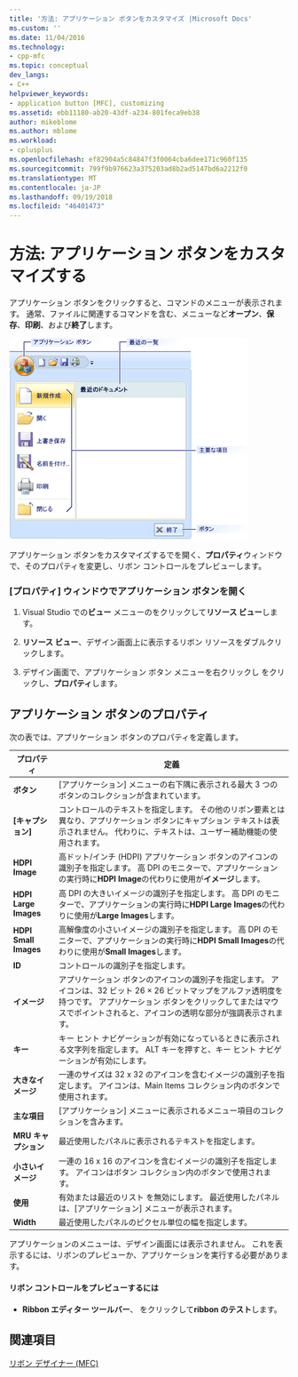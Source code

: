 ```yaml
---
title: '方法: アプリケーション ボタンをカスタマイズ |Microsoft Docs'
ms.custom: ''
ms.date: 11/04/2016
ms.technology:
- cpp-mfc
ms.topic: conceptual
dev_langs:
- C++
helpviewer_keywords:
- application button [MFC], customizing
ms.assetid: ebb11180-ab20-43df-a234-801feca9eb38
author: mikeblome
ms.author: mblome
ms.workload:
- cplusplus
ms.openlocfilehash: ef82904a5c84847f3f0064cba6dee171c960f135
ms.sourcegitcommit: 799f9b976623a375203ad8b2ad5147bd6a2212f0
ms.translationtype: MT
ms.contentlocale: ja-JP
ms.lasthandoff: 09/19/2018
ms.locfileid: "46401473"
---
```

# <a name="how-to-customize-the-application-button"></a>方法: アプリケーション ボタンをカスタマイズする

アプリケーション ボタンをクリックすると、コマンドのメニューが表示されます。 通常、ファイルに関連するコマンドを含む、メニューなど**オープン**、**保存**、**印刷**、および**終了**します。

![MFC リボン アプリケーション ボタン](../mfc/media/application_button.png "application_button")

アプリケーション ボタンをカスタマイズするでを開く、**プロパティ**ウィンドウで、そのプロパティを変更し、リボン コントロールをプレビューします。

### <a name="to-open-the-application-button-in-the-properties-window"></a>[プロパティ] ウィンドウでアプリケーション ボタンを開く

1. Visual Studio での**ビュー**  メニューのをクリックして**リソース ビュー**します。

1. **リソース ビュー**、デザイン画面上に表示するリボン リソースをダブルクリックします。

1. デザイン画面で、アプリケーション ボタン メニューを右クリックし をクリックし、**プロパティ**します。

## <a name="application-button-properties"></a>アプリケーション ボタンのプロパティ

次の表では、アプリケーション ボタンのプロパティを定義します。

|プロパティ|定義|
|--------------|----------------|
|**ボタン**|[アプリケーション] メニューの右下隅に表示される最大 3 つのボタンのコレクションが含まれています。|
|**[キャプション]**|コントロールのテキストを指定します。 その他のリボン要素とは異なり、アプリケーション ボタンにキャプション テキストは表示されません。 代わりに、テキストは、ユーザー補助機能の使用されます。|
|**HDPI Image**|高ドット/インチ (HDPI) アプリケーション ボタンのアイコンの識別子を指定します。 高 DPI のモニターで、アプリケーションの実行時に**HDPI Image**の代わりに使用が**イメージ**します。|
|**HDPI Large Images**|高 DPI の大きいイメージの識別子を指定します。 高 DPI のモニターで、アプリケーションの実行時に**HDPI Large Images**の代わりに使用が**Large Images**します。|
|**HDPI Small Images**|高解像度の小さいイメージの識別子を指定します。 高 DPI のモニターで、アプリケーションの実行時に**HDPI Small Images**の代わりに使用が**Small Images**します。|
|**ID**|コントロールの識別子を指定します。|
|**イメージ**|アプリケーション ボタンのアイコンの識別子を指定します。 アイコンは、32 ビット 26 × 26 ビットマップをアルファ透明度を持つです。 アプリケーション ボタンをクリックしてまたはマウスでポイントされると、アイコンの透明な部分が強調表示されます。|
|**キー**|キー ヒント ナビゲーションが有効になっているときに表示される文字列を指定します。 ALT キーを押すと、キー ヒント ナビゲーションが有効にします。|
|**大きなイメージ**|一連のサイズは 32 x 32 のアイコンを含むイメージの識別子を指定します。 アイコンは、Main Items コレクション内のボタンで使用されます。|
|**主な項目**|[アプリケーション] メニューに表示されるメニュー項目のコレクションを含みます。|
|**MRU キャプション**|最近使用したパネルに表示されるテキストを指定します。|
|**小さいイメージ**|一連の 16 x 16 のアイコンを含むイメージの識別子を指定します。 アイコンはボタン コレクション内のボタンで使用されます。|
|**使用**|有効または最近のリスト を無効にします。 最近使用したパネルは、[アプリケーション] メニューが表示されます。|
|**Width**|最近使用したパネルのピクセル単位の幅を指定します。|

アプリケーションのメニューは、デザイン画面には表示されません。 これを表示するには、リボンのプレビューか、アプリケーションを実行する必要があります。

#### <a name="to-preview-the-ribbon-control"></a>リボン コントロールをプレビューするには

- **Ribbon エディター ツールバー**、 をクリックして**ribbon のテスト**します。

## <a name="see-also"></a>関連項目

[リボン デザイナー (MFC)](../mfc/ribbon-designer-mfc.md)

